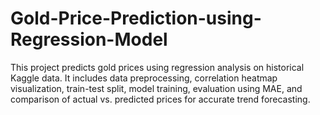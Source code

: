 # Gold-Price-Prediction-using-Regression-Model
This project predicts gold prices using regression analysis on historical Kaggle data. It includes data preprocessing, correlation heatmap visualization, train-test split, model training, evaluation using MAE, and comparison of actual vs. predicted prices for accurate trend forecasting.

